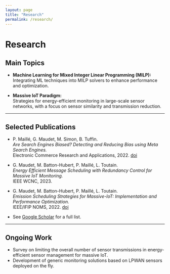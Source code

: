 ```yaml
---
layout: page
title: "Research"
permalink: /research/
---
```


# Research

## Main Topics

- **Machine Learning for Mixed Integer Linear Programming (MILP):**  
  Integrating ML techniques into MILP solvers to enhance performance and optimization.

- **Massive IoT Paradigm:**  
  Strategies for energy-efficient monitoring in large-scale sensor networks, with a focus on sensor similarity and transmission reduction.

---

## Selected Publications

- P. Maillé, G. Maudet, M. Simon, B. Tuffin.  
  <i>Are Search Engines Biased? Detecting and Reducing Bias using Meta Search Engines.</i>  
  Electronic Commerce Research and Applications, 2022. [doi](https://doi.org/10.1016/j.elerap.2022.101132)

- G. Maudet, M. Batton-Hubert, P. Maillé, L. Toutain.  
  <i>Energy Efficient Message Scheduling with Redundancy Control for Massive IoT Monitoring.</i>  
  IEEE WCNC, 2023.

- G. Maudet, M. Batton-Hubert, P. Maillé, L. Toutain.  
  <i>Emission Scheduling Strategies for Massive-IoT: Implementation and Performance Optimization.</i>  
  IEEE/IFIP NOMS, 2022. [doi](https://doi.org/10.1109/NOMS54207.2022.9789769)

- See [Google Scholar](https://scholar.google.com/citations?user=tofjSTgAAAAJ&hl=fr) for a full list.

---

## Ongoing Work

- Survey on limiting the overall number of sensor transmissions in energy-efficient sensor management for massive IoT.
- Development of generic monitoring solutions based on LPWAN sensors deployed on the fly.